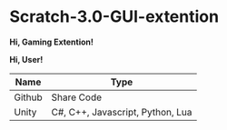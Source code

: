 # Scratch-3.0-GUI-extention
**Hi, Gaming Extention!**
<p>
  
  
</p>

**Hi, User!**

|Name|Type|
|----|----|
|Github|Share Code|
|Unity|C#, C++, Javascript, Python, Lua|
